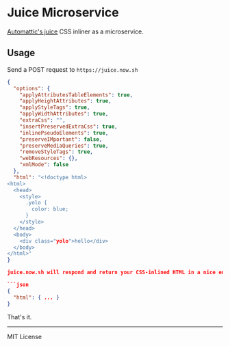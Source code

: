 # Juice Microservice

[Automattic's juice](https://www.npmjs.com/package/juice) CSS inliner as a microservice.

## Usage

Send a POST request to `https://juice.now.sh`

```json
{
  "options": {
    "applyAttributesTableElements": true,
    "applyHeightAttributes": true,
    "applyStyleTags": true,
    "applyWidthAttributes": true,
    "extraCss": "",
    "insertPreservedExtraCss": true,
    "inlinePseudoElements": true,
    "preserveIMportant": false,
    "preserveMediaQueries": true,
    "removeStyleTags": true,
    "webResources": {},
    "xmlMode": false
  },
  "html": "<!doctype html>
<html>
  <head>
    <style>
      .yolo {
        color: blue;
      }
    </style>
  </head>
  <body>
    <div class="yolo">hello</div>
  </body>
</html>"
}

juice.now.sh will respond and return your CSS-inlined HTML in a nice envelope.

```json
{
  "html": { ... }
}
```

That's it.

---
MIT License
